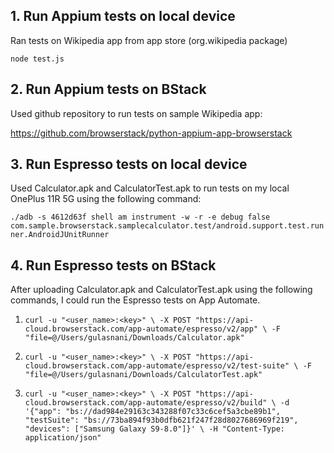## 1. Run Appium tests on local device
   Ran tests on Wikipedia app from app store (org.wikipedia package)
   
   `node test.js`
   
## 2. Run Appium tests on BStack
  Used github repository to run tests on sample Wikipedia app:
  
  https://github.com/browserstack/python-appium-app-browserstack
  
## 3. Run Espresso tests on local device
  Used Calculator.apk and CalculatorTest.apk to run tests on my local OnePlus 11R 5G using the following command:
  
  `./adb -s 4612d63f shell am instrument -w -r -e debug false com.sample.browserstack.samplecalculator.test/android.support.test.runner.AndroidJUnitRunner`
  
## 4. Run Espresso tests on BStack
After uploading Calculator.apk and CalculatorTest.apk using the following commands, I could run the Espresso tests on App Automate.
1. `curl -u "<user_name>:<key>" \
-X POST "https://api-cloud.browserstack.com/app-automate/espresso/v2/app" \
-F "file=@/Users/gulasnani/Downloads/Calculator.apk"`

2. `curl -u "<user_name>:<key>" \
-X POST "https://api-cloud.browserstack.com/app-automate/espresso/v2/test-suite" \
-F "file=@/Users/gulasnani/Downloads/CalculatorTest.apk"`

3. `curl -u "<user_name>:<key>" \
-X POST "https://api-cloud.browserstack.com/app-automate/espresso/v2/build" \
-d '{"app": "bs://dad984e29163c343288f07c33c6cef5a3cbe89b1", "testSuite": "bs://73ba894f93b0dfb621f247f28d8027686969f219", "devices": ["Samsung Galaxy S9-8.0"]}' \
-H "Content-Type: application/json"`

